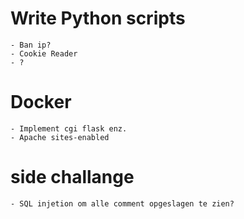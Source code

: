 # Write Python scripts
    - Ban ip?
    - Cookie Reader
    - ?
    
# Docker
    - Implement cgi flask enz.
    - Apache sites-enabled

# side challange 
    - SQL injetion om alle comment opgeslagen te zien?

